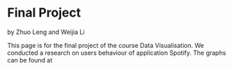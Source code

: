 #  Final Project

by Zhuo Leng and Weijia Li



This page is for the final project of the course Data Visualisation. We conducted a research on users behaviour of application Spotify. The graphs can be found at

